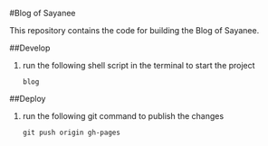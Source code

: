 #Blog of Sayanee

This repository contains the code for building the Blog of Sayanee.

##Develop

1. run the following shell script in the terminal to start the project

    ```
    blog
    ```
    
##Deploy

1. run the following git command to publish the changes

    ```
    git push origin gh-pages
    ```
 
 